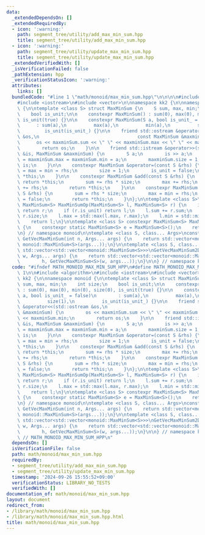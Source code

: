 ```yaml
---
data:
  _extendedDependsOn: []
  _extendedRequiredBy:
  - icon: ':warning:'
    path: segment_tree/utility/add_max_min_sum.hpp
    title: segment_tree/utility/add_max_min_sum.hpp
  - icon: ':warning:'
    path: segment_tree/utility/update_max_min_sum.hpp
    title: segment_tree/utility/update_max_min_sum.hpp
  _extendedVerifiedWith: []
  _isVerificationFailed: false
  _pathExtension: hpp
  _verificationStatusIcon: ':warning:'
  attributes:
    links: []
  bundledCode: "#line 1 \"math/monoid/max_min_sum.hpp\"\n\n\n\n#include <algorithm>\n\
    #include <iostream>\n#include <vector>\n\nnamespace kk2 {\n\nnamespace monoid\
    \ {\n\ntemplate <class S> struct MaxMinSum {\n    S sum, max, min;\n    int size;\n\
    \    bool is_unit;\n\n    constexpr MaxMinSum() : sum(0), max(0), min(0), size(0),\
    \ is_unit(true) {}\n\n    constexpr MaxMinSum(S a, bool is_unit_ = false)\n  \
    \      : sum(a),\n          max(a),\n          min(a),\n          size(1),\n \
    \         is_unit(is_unit_) {}\n\n    friend std::ostream &operator<<(std::ostream\
    \ &os,\n                                    const MaxMinSum &maxminSum) {\n  \
    \      os << maxminSum.sum << \" \" << maxminSum.max << \" \" << maxminSum.min;\n\
    \        return os;\n    }\n\n    friend std::istream &operator>>(std::istream\
    \ &is, MaxMinSum &maxminSum) {\n        S a;\n        is >> a;\n        maxminSum.sum\
    \ = maxminSum.max = maxminSum.min = a;\n        maxminSum.size = 1;\n        return\
    \ is;\n    }\n\n    constexpr MaxMinSum &operator=(const S &rhs) {\n        sum\
    \ = max = min = rhs;\n        size = 1;\n        is_unit = false;\n        return\
    \ *this;\n    }\n\n    constexpr MaxMinSum &add(const S &rhs) {\n        if (is_unit)\
    \ return *this;\n        sum += rhs * size;\n        max += rhs;\n        min\
    \ += rhs;\n        return *this;\n    }\n\n    constexpr MaxMinSum &update(const\
    \ S &rhs) {\n        sum = rhs * size;\n        max = min = rhs;\n        is_unit\
    \ = false;\n        return *this;\n    }\n};\n\ntemplate <class S>\nconstexpr\
    \ MaxMinSum<S> MaxMinSumOp(MaxMinSum<S> l, MaxMinSum<S> r) {\n    if (l.is_unit)\
    \ return r;\n    if (r.is_unit) return l;\n    l.sum += r.sum;\n    l.size +=\
    \ r.size;\n    l.max = std::max(l.max, r.max);\n    l.min = std::min(l.min, r.min);\n\
    \    return l;\n}\n\ntemplate <class S> constexpr MaxMinSum<S> MaxMinSumUnit()\
    \ {\n    constexpr static MaxMinSum<S> e = MaxMinSum<S>();\n    return e;\n}\n\
    \n} // namespace monoid\n\ntemplate <class S, class... Args>\nconstexpr std::vector<monoid::MaxMinSum<S>>\
    \ GetVecMaxMinSum(int n, Args... args) {\n    return std::vector<monoid::MaxMinSum<S>>(n,\
    \ monoid::MaxMinSum<S>(args...));\n}\n\ntemplate <class S, class... Args>\nconstexpr\
    \ std::vector<std::vector<monoid::MaxMinSum<S>>>\nGetVecMaxMinSum2D(int h, int\
    \ w, Args... args) {\n    return std::vector<std::vector<monoid::MaxMinSum<S>>>(\n\
    \        h, GetVecMaxMinSum<S>(w, args...));\n}\n\n} // namespace kk2\n\n\n"
  code: "#ifndef MATH_MONOID_MAX_MIN_SUM_HPP\n#define MATH_MONOID_MAX_MIN_SUM_HPP\
    \ 1\n\n#include <algorithm>\n#include <iostream>\n#include <vector>\n\nnamespace\
    \ kk2 {\n\nnamespace monoid {\n\ntemplate <class S> struct MaxMinSum {\n    S\
    \ sum, max, min;\n    int size;\n    bool is_unit;\n\n    constexpr MaxMinSum()\
    \ : sum(0), max(0), min(0), size(0), is_unit(true) {}\n\n    constexpr MaxMinSum(S\
    \ a, bool is_unit_ = false)\n        : sum(a),\n          max(a),\n          min(a),\n\
    \          size(1),\n          is_unit(is_unit_) {}\n\n    friend std::ostream\
    \ &operator<<(std::ostream &os,\n                                    const MaxMinSum\
    \ &maxminSum) {\n        os << maxminSum.sum << \" \" << maxminSum.max << \" \"\
    \ << maxminSum.min;\n        return os;\n    }\n\n    friend std::istream &operator>>(std::istream\
    \ &is, MaxMinSum &maxminSum) {\n        S a;\n        is >> a;\n        maxminSum.sum\
    \ = maxminSum.max = maxminSum.min = a;\n        maxminSum.size = 1;\n        return\
    \ is;\n    }\n\n    constexpr MaxMinSum &operator=(const S &rhs) {\n        sum\
    \ = max = min = rhs;\n        size = 1;\n        is_unit = false;\n        return\
    \ *this;\n    }\n\n    constexpr MaxMinSum &add(const S &rhs) {\n        if (is_unit)\
    \ return *this;\n        sum += rhs * size;\n        max += rhs;\n        min\
    \ += rhs;\n        return *this;\n    }\n\n    constexpr MaxMinSum &update(const\
    \ S &rhs) {\n        sum = rhs * size;\n        max = min = rhs;\n        is_unit\
    \ = false;\n        return *this;\n    }\n};\n\ntemplate <class S>\nconstexpr\
    \ MaxMinSum<S> MaxMinSumOp(MaxMinSum<S> l, MaxMinSum<S> r) {\n    if (l.is_unit)\
    \ return r;\n    if (r.is_unit) return l;\n    l.sum += r.sum;\n    l.size +=\
    \ r.size;\n    l.max = std::max(l.max, r.max);\n    l.min = std::min(l.min, r.min);\n\
    \    return l;\n}\n\ntemplate <class S> constexpr MaxMinSum<S> MaxMinSumUnit()\
    \ {\n    constexpr static MaxMinSum<S> e = MaxMinSum<S>();\n    return e;\n}\n\
    \n} // namespace monoid\n\ntemplate <class S, class... Args>\nconstexpr std::vector<monoid::MaxMinSum<S>>\
    \ GetVecMaxMinSum(int n, Args... args) {\n    return std::vector<monoid::MaxMinSum<S>>(n,\
    \ monoid::MaxMinSum<S>(args...));\n}\n\ntemplate <class S, class... Args>\nconstexpr\
    \ std::vector<std::vector<monoid::MaxMinSum<S>>>\nGetVecMaxMinSum2D(int h, int\
    \ w, Args... args) {\n    return std::vector<std::vector<monoid::MaxMinSum<S>>>(\n\
    \        h, GetVecMaxMinSum<S>(w, args...));\n}\n\n} // namespace kk2\n\n#endif\
    \ // MATH_MONOID_MAX_MIN_SUM_HPP\n"
  dependsOn: []
  isVerificationFile: false
  path: math/monoid/max_min_sum.hpp
  requiredBy:
  - segment_tree/utility/add_max_min_sum.hpp
  - segment_tree/utility/update_max_min_sum.hpp
  timestamp: '2024-09-26 15:55:52+09:00'
  verificationStatus: LIBRARY_NO_TESTS
  verifiedWith: []
documentation_of: math/monoid/max_min_sum.hpp
layout: document
redirect_from:
- /library/math/monoid/max_min_sum.hpp
- /library/math/monoid/max_min_sum.hpp.html
title: math/monoid/max_min_sum.hpp
---
```

